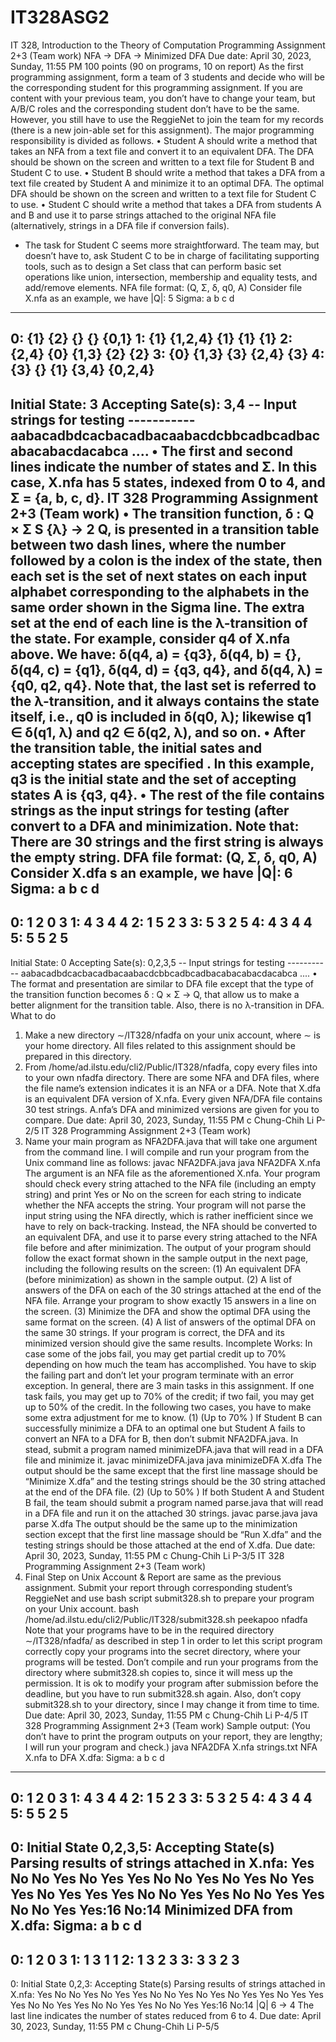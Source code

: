 # IT328ASG2

IT 328, Introduction to the Theory of Computation
Programming Assignment 2+3 (Team work)
NFA → DFA → Minimized DFA
Due date: April 30, 2023, Sunday, 11:55 PM 100 points (90 on programs, 10 on report)
As the first programming assignment, form a team of 3 students and decide who will be the corresponding
student for this programming assignment. If you are content with your previous team, you don’t have to
change your team, but A/B/C roles and the corresponding student don’t have to be the same. However,
you still have to use the ReggieNet to join the team for my records (there is a new join-able set for this
assignment). The major programming responsibility is divided as follows.
• Student A should write a method that takes an NFA from a text file and convert it to an equivalent
DFA. The DFA should be shown on the screen and written to a text file for Student B and Student
C to use.
• Student B should write a method that takes a DFA from a text file created by Student A and
minimize it to an optimal DFA. The optimal DFA should be shown on the screen and written to a
text file for Student C to use.
• Student C should write a method that takes a DFA from students A and B and use it to parse
strings attached to the original NFA file (alternatively, strings in a DFA file if conversion fails).
- The task for Student C seems more straightforward. The team may, but doesn’t have to, ask Student
C to be in charge of facilitating supporting tools, such as to design a Set class that can perform basic
set operations like union, intersection, membership and equality tests, and add/remove elements.
NFA file format: (Q, Σ, δ, q0, A) Consider file X.nfa as an example, we have
|Q|: 5
Sigma: a b c d
----------------------------------------
0: {1} {2} {} {} {0,1}
1: {1} {1,2,4} {1} {1} {1}
2: {2,4} {0} {1,3} {2} {2}
3: {0} {1,3} {3} {2,4} {3}
4: {3} {} {1} {3,4} {0,2,4}
----------------------------------------
Initial State: 3
Accepting Sate(s): 3,4
-- Input strings for testing -----------
aabacadbdcacbacadbacaabacdcbbcadbcadbacabacabacdacabca
....
• The first and second lines indicate the number of states and Σ. In this case, X.nfa has 5 states,
indexed from 0 to 4, and Σ = {a, b, c, d}.
IT 328 Programming Assignment 2+3 (Team work)
• The transition function, δ : Q × Σ
S
{λ} → 2
Q, is presented in a transition table between two dash
lines, where the number followed by a colon is the index of the state, then each set is the set of next
states on each input alphabet corresponding to the alphabets in the same order shown in the Sigma
line. The extra set at the end of each line is the λ-transition of the state. For example, consider
q4 of X.nfa above. We have: δ(q4, a) = {q3}, δ(q4, b) = {}, δ(q4, c) = {q1}, δ(q4, d) = {q3, q4}, and
δ(q4, λ) = {q0, q2, q4}. Note that, the last set is referred to the λ-transition, and it always contains
the state itself, i.e., q0 is included in δ(q0, λ); likewise q1 ∈ δ(q1, λ) and q2 ∈ δ(q2, λ), and so on.
• After the transition table, the initial sates and accepting states are specified . In this example, q3 is
the initial state and the set of accepting states A is {q3, q4}.
• The rest of the file contains strings as the input strings for testing (after convert to a DFA and
minimization. Note that: There are 30 strings and the first string is always the empty string.
DFA file format: (Q, Σ, δ, q0, A) Consider X.dfa s an example, we have
|Q|: 6
Sigma: a b c d
------------------------------
0: 1 2 0 3
1: 4 3 4 4
2: 1 5 2 3
3: 5 3 2 5
4: 4 3 4 4
5: 5 5 2 5
------------------------------
Initial State: 0
Accepting Sate(s): 0,2,3,5
-- Input strings for testing -----------
aabacadbdcacbacadbacaabacdcbbcadbcadbacabacabacdacabca
....
• The format and presentation are similar to DFA file except that the type of the transition function
becomes δ : Q × Σ → Q, that allow us to make a better alignment for the transition table. Also,
there is no λ-transition in DFA.
What to do
1. Make a new directory ∼/IT328/nfadfa on your unix account, where ∼ is your home directory. All
files related to this assignment should be prepared in this directory.
2. From /home/ad.ilstu.edu/cli2/Public/IT328/nfadfa, copy every files into to your own nfadfa
directory. There are some NFA and DFA files, where the file name’s extension indicates it is an
NFA or a DFA. Note that X.dfa is an equivalent DFA version of X.nfa. Every given NFA/DFA file
contains 30 test strings. A.nfa’s DFA and minimized versions are given for you to compare.
Due date: April 30, 2023, Sunday, 11:55 PM c Chung-Chih Li P-2/5
IT 328 Programming Assignment 2+3 (Team work)
3. Name your main program as NFA2DFA.java that will take one argument from the command line. I
will compile and run your program from the Unix command line as follows:
javac NFA2DFA.java
java NFA2DFA X.nfa
The argument is an NFA file as the aforementioned X.nfa. Your program should check every string
attached to the NFA file (including an empty string) and print Yes or No on the screen for each
string to indicate whether the NFA accepts the string. Your program will not parse the input string
using the NFA directly, which is rather inefficient since we have to rely on back-tracking. Instead,
the NFA should be converted to an equivalent DFA, and use it to parse every string attached to the
NFA file before and after minimization.
The output of your program should follow the exact format shown in the sample output in the next
page, including the following results on the screen:
(1) An equivalent DFA (before minimization) as shown in the sample output.
(2) A list of answers of the DFA on each of the 30 strings attached at the end of the NFA file.
Arrange your program to show exactly 15 answers in a line on the screen.
(3) Minimize the DFA and show the optimal DFA using the same format on the screen.
(4) A list of answers of the optimal DFA on the same 30 strings. If your program is correct, the DFA
and its minimized version should give the same results.
Incomplete Works: In case some of the jobs fail, you may get partial credit up to 70% depending
on how much the team has accomplished. You have to skip the failing part and don’t let your program
terminate with an error exception. In general, there are 3 main tasks in this assignment. If one task
fails, you may get up to 70% of the credit; if two fail, you may get up to 50% of the credit. In the
following two cases, you have to make some extra adjustment for me to know.
(1) (Up to 70% ) If Student B can successfully minimize a DFA to an optimal one but Student A
fails to convert an NFA to a DFA for B, then don’t submit NFA2DFA.java. In stead, submit a
program named minimizeDFA.java that will read in a DFA file and minimize it.
javac minimizeDFA.java
java minimizeDFA X.dfa
The output should be the same except that the first line massage should be “Minimize X.dfa”
and the testing strings should be the 30 string attached at the end of the DFA file.
(2) (Up to 50% ) If both Student A and Student B fail, the team should submit a program named
parse.java that will read in a DFA file and run it on the attached 30 strings.
javac parse.java
java parse X.dfa
The output should be the same up to the minimization section except that the first line massage
should be “Run X.dfa” and the testing strings should be those attached at the end of X.dfa.
Due date: April 30, 2023, Sunday, 11:55 PM c Chung-Chih Li P-3/5
IT 328 Programming Assignment 2+3 (Team work)
4. Final Step on Unix Account & Report are same as the previous assignment. Submit your
report through corresponding student’s ReggieNet and use bash script submit328.sh to prepare
your program on your Unix account.
bash /home/ad.ilstu.edu/cli2/Public/IT328/submit328.sh peekapoo nfadfa
Note that your programs have to be in the required directory ∼/IT328/nfadfa/ as described in
step 1 in order to let this script program correctly copy your programs into the secret directory,
where your programs will be tested. Don’t compile and run your programs from the directory where
submit328.sh copies to, since it will mess up the permission. It is ok to modify your program
after submission before the deadline, but you have to run submit328.sh again. Also, don’t copy
submit328.sh to your directory, since I may change it from time to time.
Due date: April 30, 2023, Sunday, 11:55 PM c Chung-Chih Li P-4/5
IT 328 Programming Assignment 2+3 (Team work)
Sample output: (You don’t have to print the program outputs on your report, they are lengthy; I
will run your program and check.)
java NFA2DFA X.nfa strings.txt
NFA X.nfa to DFA X.dfa:
Sigma: a b c d
------------------------------
0: 1 2 0 3
1: 4 3 4 4
2: 1 5 2 3
3: 5 3 2 5
4: 4 3 4 4
5: 5 5 2 5
------------------------------
0: Initial State
0,2,3,5: Accepting State(s)
Parsing results of strings attached in X.nfa:
Yes No No Yes No Yes Yes No No Yes No Yes No Yes Yes
No Yes Yes Yes No No Yes Yes No No Yes Yes No No Yes
Yes:16 No:14
Minimized DFA from X.dfa:
Sigma: a b c d
------------------------------
0: 1 2 0 3
1: 1 3 1 1
2: 1 3 2 3
3: 3 3 2 3
------------------------------
0: Initial State
0,2,3: Accepting State(s)
Parsing results of strings attached in X.nfa:
Yes No No Yes No Yes Yes No No Yes No Yes No Yes Yes
No Yes Yes Yes No No Yes Yes No No Yes Yes No No Yes
Yes:16 No:14
|Q| 6 -> 4
The last line indicates the number of states reduced from 6 to 4.
Due date: April 30, 2023, Sunday, 11:55 PM c Chung-Chih Li P-5/5
